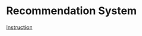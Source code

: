 # Recommendation System

[Instruction](https://github.com/vctr7/Data_Science/blob/master/Recommendation_System/2020_DM_Programming_Assignment_4.pdf)
